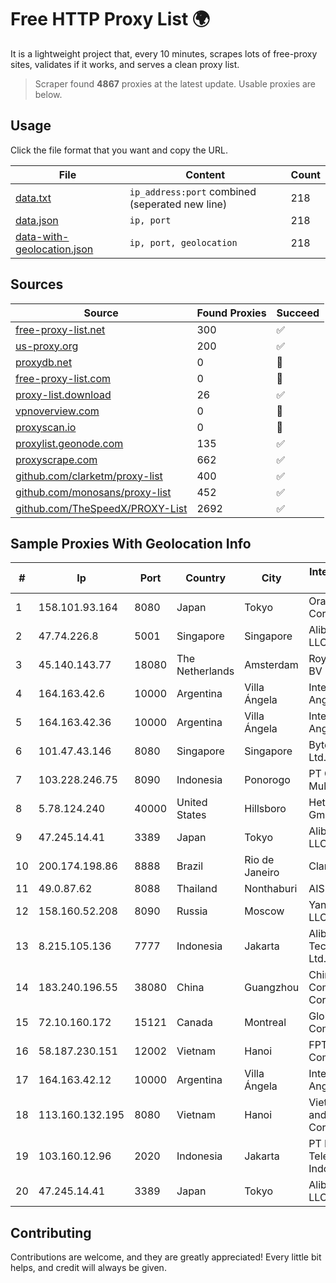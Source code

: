 
# Free HTTP Proxy List 🌍

It is a lightweight project that, every 10 minutes, scrapes lots of free-proxy sites, validates if it works, and serves a clean proxy list.


> Scraper found **4867** proxies at the latest update. Usable proxies are below.

## Usage

Click the file format that you want and copy the URL.


|File|Content|Count|
|----|-------|-----|
|[data.txt](https://raw.githubusercontent.com/themiralay/Proxy-List-World/master/data.txt)|`ip_address:port` combined (seperated new line)|218|
|[data.json](https://raw.githubusercontent.com/themiralay/Proxy-List-World/master/data.json)|`ip, port`|218|
|[data-with-geolocation.json](https://raw.githubusercontent.com/themiralay/Proxy-List-World/master/data-with-geolocation.json)|`ip, port, geolocation`|218|

## Sources

|Source|Found Proxies|Succeed|
|------|-------------|-------|
|[free-proxy-list.net](https://free-proxy-list.net)|300|✅|
|[us-proxy.org](https://www.us-proxy.org)|200|✅|
|[proxydb.net](http://proxydb.net)|0|🚫|
|[free-proxy-list.com](https://free-proxy-list.com/?page=&port=&type%5B%5D=http&type%5B%5D=https&up_time=0&search=Search)|0|🚫|
|[proxy-list.download](https://www.proxy-list.download/HTTP)|26|✅|
|[vpnoverview.com](https://vpnoverview.com/privacy/anonymous-browsing/free-proxy-servers)|0|🚫|
|[proxyscan.io](https://www.proxyscan.io)|0|🚫|
|[proxylist.geonode.com](https://proxylist.geonode.com/api/proxy-list?limit=300&page=1&sort_by=lastChecked&sort_type=desc&protocols=http,https)|135|✅|
|[proxyscrape.com](https://api.proxyscrape.com/v2/?request=displayproxies&protocol=http&timeout=10000&country=all&ssl=all&anonymity=all)|662|✅|
|[github.com/clarketm/proxy-list](https://raw.githubusercontent.com/clarketm/proxy-list/master/proxy-list-raw.txt)|400|✅|
|[github.com/monosans/proxy-list](https://raw.githubusercontent.com/monosans/proxy-list/main/proxies/http.txt)|452|✅|
|[github.com/TheSpeedX/PROXY-List](https://raw.githubusercontent.com/TheSpeedX/PROXY-List/master/http.txt)|2692|✅|


## Sample Proxies With Geolocation Info

|#|Ip|Port|Country|City|Internet Service Provider|
|-|--|----|-------|----|-------------------------|
|1|158.101.93.164|8080|Japan|Tokyo|Oracle Corporation|
|2|47.74.226.8|5001|Singapore|Singapore|Alibaba Cloud LLC|
|3|45.140.143.77|18080|The Netherlands|Amsterdam|RoyaleHosting BV|
|4|164.163.42.6|10000|Argentina|Villa Ángela|Interret Villa Angela SRL|
|5|164.163.42.36|10000|Argentina|Villa Ángela|Interret Villa Angela SRL|
|6|101.47.43.146|8080|Singapore|Singapore|Byteplus Pte. Ltd.|
|7|103.228.246.75|8090|Indonesia|Ponorogo|PT Giga Patra Multimedia|
|8|5.78.124.240|40000|United States|Hillsboro|Hetzner Online GmbH|
|9|47.245.14.41|3389|Japan|Tokyo|Alibaba Cloud LLC|
|10|200.174.198.86|8888|Brazil|Rio de Janeiro|Claro S.A|
|11|49.0.87.62|8088|Thailand|Nonthaburi|AIS-Fibre|
|12|158.160.52.208|8090|Russia|Moscow|Yandex.Cloud LLC|
|13|8.215.105.136|7777|Indonesia|Jakarta|Alibaba (US) Technology Co., Ltd.|
|14|183.240.196.55|38080|China|Guangzhou|China Mobile Communications Corporation|
|15|72.10.160.172|15121|Canada|Montreal|GloboTech Communications|
|16|58.187.230.151|12002|Vietnam|Hanoi|FPT Telecom Company|
|17|164.163.42.12|10000|Argentina|Villa Ángela|Interret Villa Angela SRL|
|18|113.160.132.195|8080|Vietnam|Hanoi|VietNam Post and Telecom Corporation|
|19|103.160.12.96|2020|Indonesia|Jakarta|PT Mora Telematika Indonesia|
|20|47.245.14.41|3389|Japan|Tokyo|Alibaba Cloud LLC|



## Contributing

Contributions are welcome, and they are greatly appreciated! Every
little bit helps, and credit will always be given.

